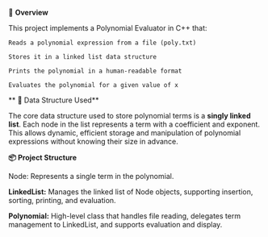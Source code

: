 📌 **Overview**

  This project implements a Polynomial Evaluator in C++ that:
  
    Reads a polynomial expression from a file (poly.txt)
    
    Stores it in a linked list data structure
    
    Prints the polynomial in a human-readable format
    
    Evaluates the polynomial for a given value of x
**
🧠 Data Structure Used**
      
      
  The core data structure used to store polynomial terms is a **singly linked list**. Each node in the list represents a term with a coefficient and exponent. This allows dynamic, efficient storage and manipulation of polynomial expressions without knowing their size in advance.

**📦 Project Structure**
  
  Node: Represents a single term in the polynomial.

**LinkedList:** Manages the linked list of Node objects, supporting insertion, sorting, printing, and evaluation.

**Polynomial:** High-level class that handles file reading, delegates term management to LinkedList, and supports evaluation and display.
